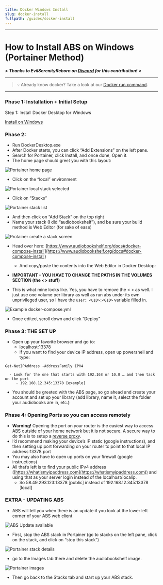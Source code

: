 ```yaml
---
title: Docker Windows Install
slug: docker-install
fullpath: /guides/docker-install
---
```


---
# How to Install ABS on Windows (Portainer Method)

***> Thanks to EvilSerenityReborn on [Discord](https://discord.gg/pJsjuNCKRq) for this contribution! <***

---
> ``💡`` Already know docker? Take a look at our [Docker run command](https://www.audiobookshelf.org/docs#docker-install).

---

### Phase 1: Installation + Initial Setup

Step 1: Install Docker Desktop for Windows

[Install on Windows](https://docs.docker.com/desktop/install/windows-install/)

### Phase 2:

- Run DockerDesktop.exe
- After Docker starts, you can click “Add Extensions” on the left pane.
- Search for Portainer, click Install, and once done, Open it.
- The home page should greet you with this layout:

![Portainer home page](/static/guides/docker_windows/docker_portainer_home.png)

- Click on the “local” environment

![Portainer local stack selected](/static/guides/docker_windows/select_local_environment.png)

- Click on “Stacks”

![Portainer stack list](/static/guides/docker_windows/portainer_click_stacks.png)

- And then click on “Add Stack” on the top right
- Name your stack (I did “audiobookshelf”), and be sure your build method is Web Editor (for sake of ease)

![Protainer create a stack screen](/static/guides/docker_windows/portainer_create_stack.png)

- Head over here: [https://www.audiobookshelf.org/docs#docker-compose-install](https://www.audiobookshelf.org/docs#docker-compose-install)
   - And copy/paste the contents into the Web Editor in Docker Desktop:

- **IMPORTANT - YOU HAVE TO CHANGE THE PATHS IN THE VOLUMES SECTION (the <> stuff)**
- This is what mine looks like. Yes, you have to remove the < > as well. I just use one volume per library as well as run abs under its own unprivileged user, so I have the ```user: <UID>:<GID>``` variable filled in.

![Example docker-compose.yml](/static/guides/docker_windows/portainer_compose.png)

- Once edited, scroll down and click “Deploy”

### Phase 3: THE SET UP

- Open up your favorite browser and go to:
   - localhost:13378
   - If you want to find your device IP address, open up powershell and type:
```other
Get-NetIPAddress -AddressFamily IPV4
```

      - Look for the one that starts with 192.168 or 10.0 … and then tack on the port
         - 192.168.12.345:13378 [example]
- You should be greeted with the ABS page, so go ahead and create your account and set up your library (add library, name it, select the folder your audiobooks are in, etc.)

### Phase 4: Opening Ports so you can access remotely

- **Warning!** Opening the port on your router is the easiest way to access ABS outside of your home network but it is not secure. A secure way to do this is to setup a [reverse proxy](https://en.wikipedia.org/wiki/Reverse_proxy).
- I’d recommend making your device’s IP static (google instructions), and then setting up port forwarding on your router to point to that local IP address:13378 port
- You may also have to open up ports on your firewall (google instructions)
- All that’s left is to find your public IPv4 address ([https://whatismyipaddress.com](https://whatismyipaddress.com)) and using that as your server login instead of the localhost/localip.
   - So 58.49.293.123:13378 [public] instead of 192.168.12.345:13378 [local]

### EXTRA - UPDATING ABS

- ABS will tell you when there is an update if you look at the lower left corner of your ABS web client

![ABS Update available](/static/guides/docker_windows/update_available.PNG)

- First, stop the ABS stack in Portainer (go to stacks on the left pane, click on the stack, and click on “stop this stack”)

![Portainer stack details](/static/guides/docker_windows/portainer_stop_stack.png)

- go to the Images tab there and delete the audiobookshelf image.

![Portainer images](/static/guides/docker_windows/portainer_images.png)

- Then go back to the Stacks tab and start up your ABS stack.

